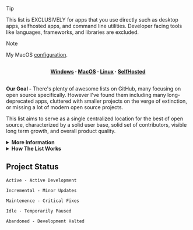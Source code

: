 
> [!TIP]
> This list is EXCLUSIVELY for apps that you use directly such as desktop apps, selfhosted apps, and command line utilities. Developer facing tools like languages, frameworks, and libraries are excluded. 

> [!NOTE]
> My MacOS [configuration](https://docs.google.com/document/d/1QF7wpvlFG7mfWtCGrFfyIUwgYzOYeSBDAIDvgiIJk44/edit?usp=sharing).

##

<h4 align="center">
  <a href="https://github.com/mustbeperfect/definitive-opensource/blob/main/readmes/windows.md">Windows</a>
  <span> · </span>
  <a href="https://github.com/mustbeperfect/definitive-opensource/blob/main/readmes/macos.md">MacOS</a>
  <span> · </span>
  <a href="https://github.com/mustbeperfect/definitive-opensource/blob/main/readmes/linux.md">Linux</a>
  <span> · </span>
  <a href="https://github.com/mustbeperfect/definitive-opensource/blob/main/readmes/selfhost.md">SelfHosted</a>
</h4>

##

**Our Goal -** There's plenty of awesome lists on GitHub, many focusing on open source specifically. However I've found them including many long-deprecated apps, cluttered with smaller projects on the verge of extinction, or missing a lot of modern open source projects. 

This list aims to serve as a single centralized location for the best of open source, characterized by a solid user base, solid set of contributors, visible long term growth, and overall product quality. 

<details>
  <summary><b>More Information</b></summary><br />
  Definitive-opensource aims to consolidate only the best open source projects. Our guidelines include strict minimum requirements and additional research for vetting. For a project to pass it's likely popular enough to survive far into the future, however we continously monitor projects on the list and remove anything that no longer fits the criteria. 
  <p>&nbsp;</p>
  It is a fundamental goal for this list to be as neutral as possible and simply present options, not persuade or redact, regardless of the maintainer's opinion. Projects that fit the criteria, which by passing will inherently be used by thousands to millions, are put on the list. This list is "curated" - not relative to opinion but statistics and facts.
  <p>&nbsp;</p>
  Although the list is called definitive, in this context it doesn't quite mean the implied dictionary definition of finality. This project can only survive and thrive through continuous contributions by the community, as this list is, in itself, open source. 
</details>

<details>
  <summary><b>How The List Works</b></summary><br />

  Definitive-opensource was initially a single markdown file that was edited directly. However, as the list scaled, this manual approach proved cumbersome and limited. Additionally, as popularity increased, we recieved many requests for README's of individual platforms - something that would be not be realistic to do manually.
  <p>&nbsp;</p>
  As of v0.6.2-beta, the project was fundamentally re-made. Categories and applications were put in categories.json and applications.json, respectively. Python scripts were made to generate one main list and more platform-specific lists. This was paired with GitHub actions to run the scripts when any changes were made. This opened up a world of possibilies, making refactoring the list format far easier whilst eliminating typos. 
  <p>&nbsp;</p>
  This list aims to stand in the middle ground between human input and automation. Mostly automated websites exist for finding open source projects, but statistics alone fails to encompass the complete picture. This list has scripts to automate markdown formatting, updating stats, and finding potentially abandoned projects. However, the actual processes of choosing which projects make it onto the list, which ones should be removed, and what tags to assign are controlled entirely by humans. 
</details>

## Project Status
```css
Active - Active Development
```
```
Incremental - Minor Updates
```
```
Maintenence - Critical Fixes
```
```
Idle - Temporarily Paused
```
```
Abandoned - Development Halted
```
